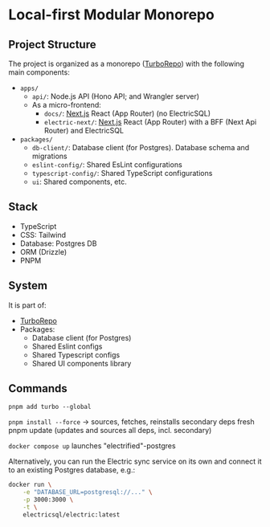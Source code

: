 # Local-first Modular Monorepo

## Project Structure

The project is organized as a monorepo ([TurboRepo](https://turborepo.com/)) with the following main components:

- `apps/`
  - `api/`: Node.js API (Hono API; and Wrangler server)
  - As a micro-frontend:
    - `docs/`: [Next.js](https://nextjs.org) React (App Router) (no ElectricSQL)
    - `electric-next/`: [Next.js](https://nextjs.org) React (App Router) with a BFF (Next Api Router) and ElectricSQL
- `packages/`
  - `db-client/`: Database client (for Postgres). Database schema and migrations
  - `eslint-config/`: Shared EsLint configurations
  - `typescript-config/`: Shared TypeScript configurations
  - `ui`: Shared components, etc.

## Stack

- TypeScript
- CSS: Tailwind
- Database: Postgres DB
- ORM (Drizzle)
- PNPM

## System 

It is part of:
- [TurboRepo](https://turborepo.com/)
- Packages:
  - Database client (for Postgres)
  - Shared Eslint configs
  - Shared Typescript configs
  - Shared UI components library

## Commands

`pnpm add turbo --global`

`pnpm install --force` → sources, fetches, reinstalls secondary deps fresh
pnpm update (updates and sources all deps, incl. secondary)

`docker compose up` launches "electrified"-postgres

Alternatively, you can run the Electric sync service on its own and connect it to an existing Postgres database, e.g.:
```bash
docker run \
    -e "DATABASE_URL=postgresql://..." \
    -p 3000:3000 \
    -t \
    electricsql/electric:latest
```